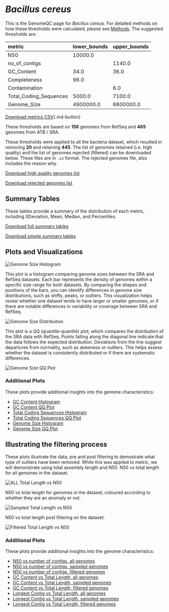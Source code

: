 # *Bacillus cereus*

This is the GenomeQC page for *Bacillus cereus*. For detailed methods on how these thresholds were calculated, please see [Methods](../../methods.md).
The suggested thresholds are: 

| metric                 | lower_bounds   | upper_bounds   |
|:-----------------------|:---------------|:---------------|
| N50                    | 10000.0        |                |
| no_of_contigs          |                | 1140.0         |
| GC_Content             | 34.0           | 36.0           |
| Completeness           | 96.0           |                |
| Contamination          |                | 6.0            |
| Total_Coding_Sequences | 5000.0         | 7100.0         |
| Genome_Size            | 4900000.0      | 6800000.0      |

[Download metrics CSV](Bacillus_cereus_metrics.csv){.md-button}


These thresholds are based on **158** genomes from RefSeq and **465** genomes from ATB / SRA.

These thresholds were applied to all the bacteria dataset, which resulted in removing **20** and retaining **445**.
The list of genomes retained (i.e. high quality) and the list of genomes rejected (filtered) can be downloaded below. These files are in `.xz` format. The rejected genomes file, also includes the reason why.

[Download high quality genomes list](Bacillus_cereus_high_quality_genomes.csv.xz)


[Download rejected genomes list](Bacillus_cereus_filtered_out_genomes.csv.xz)



## Summary Tables
These tables provide a summary of the distribution of each metric, including SDeviation, Mean, Median, and Percentiles.

[Download full summary tables](summary.csv)

[Download simple summary tables](selected_summary.csv)

## Plots and Visualizations

![Genome Size Histogram](Genome_Size_refseq_histogram_kde.png)

This plot is a histogram comparing genome sizes between the SRA and RefSeq datasets. Each bar represents the density of genomes within a specific size range for both datasets. By comparing the shapes and positions of the bars, you can identify differences in genome size distributions, such as shifts, peaks, or outliers. This visualization helps reveal whether one dataset tends to have larger or smaller genomes, or if there are notable differences in variability or coverage between SRA and RefSeq.

![Genome Size Distribution](Genome_Size_refseq_histogram_kde.png)

This plot is a QQ (quantile-quantile) plot, which compares the distribution of the SRA data with RefSeq. Points falling along the diagonal line indicate that the data follows the expected distribution. Deviations from the line suggest departures from normality, such as skewness or outliers. This helps assess whether the dataset is consistently distributed or if there are systematic differences.

![Genome Size QQ Plot](Genome_Size_refseq_qqplot.png)

### Additional Plots

These plots provide additional insights into the genome characteristics:

- [GC Content Histogram](GC_Content_refseq_histogram_kde.png)
- [GC Content QQ Plot](GC_Content_refseq_qqplot.png)
- [Total Coding Sequences Histogram](Total_Coding_Sequences_refseq_histogram_kde.png)
- [Total Coding Sequences QQ Plot](Total_Coding_Sequences_refseq_qqplot.png)
- [Genome Size Histogram](Genome_Size_refseq_histogram_kde.png)
- [Genome Size QQ Plot](Genome_Size_refseq_qqplot.png)
## Illustrating the filtering process
These plots illustrate the data, pre and post filtering to demostrate what type of outliers have been removed. While this was applied to metric, we will demonstrate using total assembly length and N50.
N50 vs total length for all genomes in the dataset.

![ALL Total Length vs N50](Bacillus_cereus_all_total_length_N50.png)

N50 vs total length for genomes in the dataset, coloured according to whether they are an anomaly or not.

![Sampled Total Length vs N50](Bacillus_cereus_sample_total_length_N50.png)

N50 vs total length post filtering on the dataset.

![Filtered Total Length vs N50](Bacillus_cereus_filt_total_length_N50.png)

### Additional Plots

These plots provide additional insights into the genome characteristics:

- [N50 vs number of contigs, all genomes](Bacillus_cereus_all_N50_number.png)
- [N50 vs number of contigs, sampled genomes](Bacillus_cereus_sample_N50_number.png)
- [N50 vs number of contigs, filtered genomes](Bacillus_cereus_filt_N50_number.png)
- [GC Content vs Total Length, all genomes](Bacillus_cereus_all_total_length_GC_Content.png)
- [GC Content vs Total Length, sampled genomes](Bacillus_cereus_sample_total_length_GC_Content.png)
- [GC Content vs Total Length, filtered genomes](Bacillus_cereus_filt_total_length_GC_Content.png)
- [Longest Contig vs Total Length, all genomes](Bacillus_cereus_all_total_length_longest.png)
- [Longest Contig vs Total Length, sampled genomes](Bacillus_cereus_sample_total_length_longest.png)
- [Longest Contig vs Total Length, filtered genomes](Bacillus_cereus_filt_total_length_longest.png)
